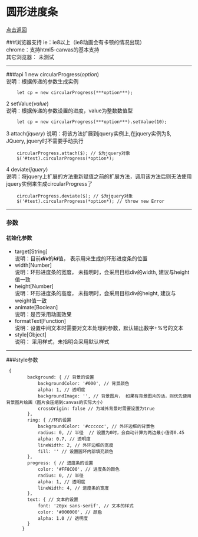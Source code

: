 <h1>圆形进度条</h1>  
  
[点击返回](../README.md "点击返回")  


###浏览器支持 
ie：ie8以上（ie8动画会有卡顿的情况出现）  
chrome：支持html5-canvas的基本支持  
其它浏览器： 未测试
<hr />

###api
1 new circularProgress(*option*)     
说明：根据传递的参数生成实例      
```
    let cp = new circularProgress(***option***);
```  
  
2 setValue(*value*)  
说明：根据传递的参数设置的进度，value为整数数值型  
```
    let cp = new circularProgress(***option***).setValue(10);
```  

3 attach(*jquery*)
说明：将该方法扩展到jquery实例上,在jquery实例为$, JQuery, jquery时不需要手动执行  
```
    circularProgress.attach($); // $为jquery对象
    $('#test).circularProgress(*option*);
```

4 deviate(*jquery*)  
说明：将jquery上扩展的方法重新赋值之前的扩展方法，调用该方法后则无法使用jquery实例来生成circularProgress了  
```
    circularProgress.deviate($); // $为jquery对象
    $('#test).circularProgress(*option*); // throw new Error
```
***
### 参数
#### 初始化参数
- target[String]   
说明：目前***div***的***id***值， 表示用来生成的环形进度条的位置
- width[Number]  
说明：环形进度条的宽度， 未指明时，会采用目标div的width, 建议与height值一致
- height[Number]  
说明：环形进度条的高度， 未指明时，会采用目标div的height, 建议与weight值一致
- animate[Boolean]  
说明：是否采用动画效果
- formatText[Function]  
说明：设置中间文本时需要对文本处理的参数，默认输出数字+%号的文本
- style[Object]   
说明： 采用样式，未指明会采用默认样式
---
###style参数
```
 {
        background: { // 背景的设置  
            backgroundColor: '#000', // 背景颜色
            alpha: 1, // 透明度
            backgroundImage: '', // 背景图片， 如果有背景图片的话，则优先使用背景图片绘画（图片会压缩到canvas的实际大小）
            crossOrigin: false // 为域外背景时需要设置为true
        },
        ring: { //环的设置
            backgroundColor: '#cccccc', // 外环边框的背景色
            radius: 0, // 半径  // 设置为0时，会自动计算为两边最小值得0.45
            alpha: 0.7, // 透明度
            lineWidth: 2, // 外环边框的宽度
            fill: '' // 设置圆环内部填充颜色
        },
        progress: { // 进度条的设置
            color: '#FF8C00', // 进度条的颜色
            radius: 0, // 半径
            alpha: 1, // 透明度
            lineWidth: 4, // 进度条的宽度
        },
        text: { // 文本的设置
            font: '20px sans-serif', // 文本的样式
            color: '#000000', // 颜色
            alpha: 1.0 // 透明度
        }
      }
      
```
